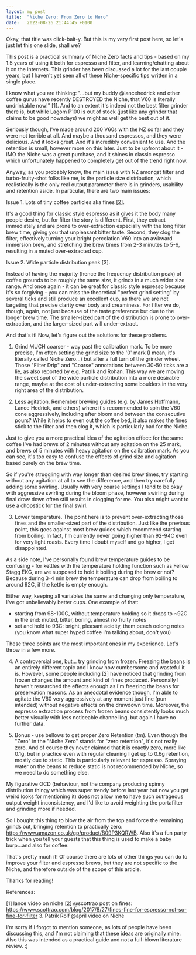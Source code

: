 ```yaml
---
layout: my_post
title:  "Niche Zero: From Zero to Hero"
date:   2022-08-26 21:44:45 +0100
---
```


Okay, that title was click-bait-y. But this is my very first post here, so let's just let this one slide, shall we?

This post is a practical summary of Niche Zero facts and tips - based on my 1.5 years of using it both for espresso and filter, and learning/chatting about it on the internets. This grinder has been discussed a lot for the last couple years, but I haven't yet seen all of these Niche-specific tips written in a single place.

I know what you are thinking: "...but my buddy @lancehedrick and other coffee gurus have recently DESTROYED the Niche, that V60 is literally undrinkable now!" [1]. And to an extent it's indeed not the best filter grinder there is, but while Lagom P100 is out of stock (just like any grinder that claims to be good nowadays) we might as well get the best out of it. 

Seriously though, I've made around 200 V60s with the NZ so far and they were not terrible at all. And maybe a thousand espressos, and they were delicious. And it looks great. And it's incredibly convenient to use. And the retention is small, however more on this later. Just to be upfront about it - IMO the Niche was a great purchase, and it shines in classic espresso which unfortunately happened to completely get out of the trend right now.

Anyway, as you probably know, the main issue with NZ amongst filter and turbo-fruity-shot folks like me, is the particle size distribution, which realistically is the only real output parameter there is in grinders, usability and retention aside. In particular, there are two main issues:

Issue 1. Lots of tiny coffee particles aka fines [2]. 

It's a good thing for classic style espresso as it gives it the body many people desire, but for filter the story is different. First, they extract immediately and are prone to over-extraction especially with the long filter brew time, giving you that unpleasant bitter taste. Second, they clog the filter, effectively turning your bright percolation V60 into an awkward immersion brew, and stretching the brew times from 2-3 minutes to 5-6, resulting in a muted over-extracted cup.

Issue 2. Wide particle distribution peak [3]. 

Instead of having the majority (hence the frequency distribution peak) of coffee grounds to be roughly the same size, it grinds in a much wider size range. And once again - it can be great for classic style espresso because it's so forgiving - you can miss the theoretical "perfect grind setting" by several ticks and still produce an excellent cup, as there we are not targeting that precise clarity over body and creaminess. For filter we do, though, again, not just because of the taste preference but due to the longer brew time. The smaller-sized part of the distribution is prone to over-extraction, and the larger-sized part will under-extract.

And that's it! Now, let's figure out the solutions for these problems.

1. Grind MUCH coarser - way past the calibration mark. To be more precise, I'm often setting the grind size to the '0' mark (I mean, it's literally called Niche Zero...) but after a full turn of the grinder wheel. Those "Filter Drip" and "Coarse" annotations between 30-50 ticks are a lie, as also reported by e.g. Patrik and Rohan. This way we are moving the sweet spot of the wide particle distribution into a more desirable range, maybe at the cost of under-extracting some boulders in the very right area of the distribution.

2. Less agitation. Remember brewing guides (e.g. by James Hoffmann, Lance Hedrick, and others) where it's recommended to spin the V60 cone aggressively, including after bloom and between the consecutive pours? While it helps to even out the coffee bed, it also makes the fines stick to the filter and then clog it, which is particularly bad for the Niche.

Just to give you a more practical idea of the agitation effect: for the same coffee I've had brews of 2 minutes without any agitation on the 25 mark, and brews of 5 minutes with heavy agitation on the calibration mark. As you can see, it's too easy to confuse the effects of grind size and agitation based purely on the brew time.

So if you're struggling with way longer than desired brew times, try starting without any agitation at all to see the difference, and then try carefully adding some swirling. Usually with very coarse settings I tend to be okay with aggressive swirling during the bloom phase, however swirling during final draw down often still results in clogging for me. You also might want to use a chopstick for the final swirl.

3. Lower temperature. The point here is to prevent over-extracting those fines and the smaller-sized part of the distribution. Just like the previous point, this goes against most brew guides which recommend starting from boiling. In fact, I'm currently never going higher than 92-94C even for very light roasts. Every time I doubt myself and go higher, I get disappointed. 

As a side note, I've personally found brew temperature guides to be confusing - for kettles with the temperature holding function such as Fellow Stagg EKG, are we supposed to hold it boiling during the brew or not? Because during 3-4 min brew the temperature can drop from boiling to around 92C, if the kettle is empty enough.

Either way, keeping all variables the same and changing only temperature, I've got unbelievably better cups. One example of that:
- starting from 98-100C, without temperature holding so it drops to ~92C in the end: muted, bitter, boring, almost no fruity notes
- set and hold to 93C: bright, pleasant acidity, them peach oolong notes (you know what super hyped coffee I'm talking about, don't you)

These three points are the most important ones in my experience. Let's throw in a few more.

4. A controversial one, but... try grinding from frozen. Freezing the beans is an entirely different topic and I know how cumbersome and wasteful it is. However, some people including [2] have noticed that grinding from frozen changes the amount and kind of fines produced. Personally I haven't researched the effects enough as I'm freezing the beans for preservation reasons. As an anecdotal evidence though, I'm able to agitate the V60 very aggressively at any moment just fine (pun intended) without negative effects on the drawdown time. Moreover, the espresso extraction process from frozen beans consistently looks much better visually with less noticeable channelling, but again I have no further data.

5. Bonus - use bellows to get proper Zero Retention (tm). Even though the "Zero" in the "Niche Zero" stands for "zero retention", it's not really zero. And of course they never claimed that it is exactly zero, more like 0.1g, but in practice even with regular cleaning I get up to 0.6g retention, mostly due to static. This is particularly relevant for espresso. Spraying water on the beans to reduce static is not recommended by Niche, so we need to do something else. 

My figurative OCD (behaviour, not the company producing spinny distribution thingy which was super trendy before last year but now you get weird looks for mentioning it) does not allow me to have such outrageous output weight inconsistency, and I'd like to avoid weighting the portafilter and grinding more if needed.

So I bought this thing to blow the air from the top and force the remaining grinds out, bringing retention to practically zero: https://www.amazon.co.uk/gp/product/B09P3KQRWB. Also it's a fun party trick when you tell your guests that this thing is used to make a baby burp...and also for coffee. 

That's pretty much it! Of course there are lots of other things you can do to improve your filter and espresso brews, but they are not specific to the Niche, and therefore outside of the scope of this article.

Thanks for reading!

References:

[1] lance video on niche
[2] @scottrao post on fines: https://www.scottrao.com/blog/2017/8/27/fines-fine-for-espresso-not-so-fine-for-filter 
3. Patrik Rolf @april video on Niche

I'm sorry if I forgot to mention someone, as lots of people have been discussing this, and I'm not claiming that these ideas are originally mine. Also this was intended as a practical guide and not a full-blown literature review. :) 


